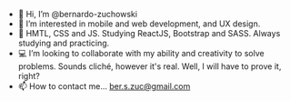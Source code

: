 - 👋 Hi, I’m @bernardo-zuchowski
- 👀 I’m interested in mobile and web development, and UX design.
- 🌱 HMTL, CSS and JS. Studying ReactJS, Bootstrap and SASS. Always studying and practicing.
- 💻 I’m looking to collaborate with my ability and creativity to solve problems. Sounds cliché, however it's real. Well, I will have to prove it, right?
- 📫 How to contact me... ber.s.zuc@gmail.com
